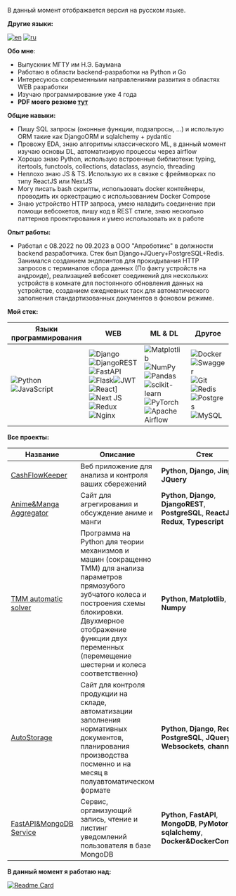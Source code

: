 В данный момент отображается версия на русском языке.

**Другие языки:**

[![en](https://img.shields.io/badge/lang-en-red.svg)](https://github.com/greatwormhole/greatwormhole/blob/main/README-EN.md)
[![ru](https://img.shields.io/badge/lang-ru-blue.svg)](https://github.com/greatwormhole/greatwormhole/blob/main/README.md)    

**Обо мне**:

- Выпускник МГТУ им Н.Э. Баумана
- Работаю в области backend-разработки на Python и Go
- Интересуюсь современными направлениями развития в областях WEB разработки
- Изучаю программирование уже 4 года
- **PDF моего резюме [тут](https://github.com/greatwormhole/greatwormhole/blob/main/CV.pdf)**

**Общие навыки:**

- Пишу SQL запросы (оконные функции, подзапросы, ...) и использую ORM такие как DjangoORM и sqlalchemy + pydantic
- Провожу EDA, знаю алгоритмы классического ML, в данный момент изучаю основы DL, автоматизирую процессы через airflow
- Хорошо знаю Python, использую встроенные библиотеки: typing, itertools, functools, collections, dataclass, asyncio, threading
- Неплохо знаю JS & TS. Использую их в связке с фреймворках по типу ReactJS или NextJS
- Могу писать bash скрипты, использовать docker контейнеры, проводить их оркестрацию с использованием Docker Compose
- Знаю устройство HTTP запроса, умею наладить соединение при помощи вебсокетов, пишу код в REST стиле, знаю несколько паттернов проектирования и умею использовать их в работе

**Опыт работы:**

- Работал с 08.2022 по 09.2023 в ООО "Апроботикс" в должности backend разработчика. Стек был Django+JQuery+PostgreSQL+Redis. Занимался созданием эндпоинтов для прокидывания HTTP запросов с терминалов сбора данных (По факту устройств на андроиде), реализацией вебсокет соединений для нескольких устройств в комнате для постоянного обновления данных на устройстве, созданием ежедневных таск для автоматического заполнения стандартизованных документов в фоновом режиме.

**Мой стек:**

|Языки программирования| WEB| ML & DL| Другое|
|---------------------|----------------------|------------------|----------------------|
|![Python](https://img.shields.io/badge/python-3670A0?style=for-the-badge&logo=python&logoColor=ffdd54)![JavaScript](https://img.shields.io/badge/javascript-%23323330.svg?style=for-the-badge&logo=javascript&logoColor=%23F7DF1E)| ![Django](https://img.shields.io/badge/django-%23092E20.svg?style=for-the-badge&logo=django&logoColor=white)![DjangoREST](https://img.shields.io/badge/DJANGO-REST-ff1709?style=for-the-badge&logo=django&logoColor=white&color=ff1709&labelColor=gray)![FastAPI](https://img.shields.io/badge/FastAPI-005571?style=for-the-badge&logo=fastapi)![Flask](https://img.shields.io/badge/flask-%23000.svg?style=for-the-badge&logo=flask&logoColor=white)![JWT](https://img.shields.io/badge/JWT-black?style=for-the-badge&logo=JSON%20web%20tokens)![React](https://img.shields.io/badge/react-%2320232a.svg?style=for-the-badge&logo=react&logoColor=%2361DAFB)]![Next JS](https://img.shields.io/badge/Next-black?style=for-the-badge&logo=next.js&logoColor=white)![Redux](https://img.shields.io/badge/redux-%23593d88.svg?style=for-the-badge&logo=redux&logoColor=white)![Nginx](https://img.shields.io/badge/nginx-%23009639.svg?style=for-the-badge&logo=nginx&logoColor=white)|![Matplotlib](https://img.shields.io/badge/Matplotlib-%23ffffff.svg?style=for-the-badge&logo=Matplotlib&logoColor=black)![NumPy](https://img.shields.io/badge/numpy-%23013243.svg?style=for-the-badge&logo=numpy&logoColor=white)![Pandas](https://img.shields.io/badge/pandas-%23150458.svg?style=for-the-badge&logo=pandas&logoColor=white)![scikit-learn](https://img.shields.io/badge/scikit--learn-%23F7931E.svg?style=for-the-badge&logo=scikit-learn&logoColor=white)![PyTorch](https://img.shields.io/badge/PyTorch-%23EE4C2C.svg?style=for-the-badge&logo=PyTorch&logoColor=white)![Apache Airflow](https://img.shields.io/badge/Apache%20Airflow-017CEE?style=for-the-badge&logo=Apache%20Airflow&logoColor=white)|![Docker](https://img.shields.io/badge/docker-%230db7ed.svg?style=for-the-badge&logo=docker&logoColor=white)![Swagger](https://img.shields.io/badge/-Swagger-%23Clojure?style=for-the-badge&logo=swagger&logoColor=white)![Git](https://img.shields.io/badge/git-%23F05033.svg?style=for-the-badge&logo=git&logoColor=white)![Redis](https://img.shields.io/badge/redis-%23DD0031.svg?style=for-the-badge&logo=redis&logoColor=white)![Postgres](https://img.shields.io/badge/postgres-%23316192.svg?style=for-the-badge&logo=postgresql&logoColor=white)![MySQL](https://img.shields.io/badge/mysql-%2300f.svg?style=for-the-badge&logo=mysql&logoColor=white)|

**Все проекты:**

|Название| Описание| Стек|
|----------------|-----------------|-----|
|[CashFlowKeeper](https://github.com/greatwormhole/cashflowkeeper)|Веб приложение для анализа и контроля ваших сбережений|**Python**, **Django**, **Jinja**, **JQuery**|
|[Anime&Manga Aggregator](https://github.com/greatwormhole/AnimeSite)|Сайт для агрегирования и обсуждение аниме и манги|**Python**, **Django**, **DjangoREST**, **PostgreSQL**, **ReactJS**, **Redux**, **Typescript**|
|[TMM automatic solver](https://github.com/greatwormhole/TMM)|Программа на Python для теории механизмов и машин (сокращенно TMM) для анализа параметров прямозубого зубчатого колеса и построения схемы блокировки. Двухмерное отображение функции двух переменных (перемещение шестерни и колеса соответственно)|**Python**, **Matplotlib**, **Numpy**|
|[AutoStorage](https://github.com/greatwormhole/AutoStorage)|Сайт для контроля продукции на складе, автоматизации заполнения нормативных документов, планирования производства посменно и на месяц в полуавтоматическом формате|**Python**, **Django**, **Redis**, **PostgreSQL**, **JQuery**, **Websockets**, **channels**|
|[FastAPI&MongoDB Service](https://github.com/greatwormhole/AcePlaceTask)|Сервис, организующий запись, чтение и листинг уведомлений пользователя в базе MongoDB|**Python**, **FastAPI**, **MongoDB**, **PyMotor**, **sqlalchemy**, **Docker&DockerCompose**|

**В данный момент я работаю над:**

[![Readme Card](https://github-readme-stats.vercel.app/api/pin/?username=greatwormhole&repo=AnimeSite)](https://github.com/greatwormhole/AnimeSite)
